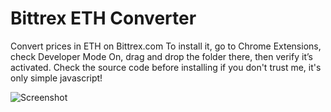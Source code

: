 # Bittrex ETH Converter
Convert prices in ETH on Bittrex.com
To install it, go to Chrome Extensions, check Developer Mode On, drag and drop the folder there, then verify it’s activated.
Check the source code before installing if you don't trust me, it's only simple javascript!

![Screenshot](https://i.imgur.com/egLBp5P.png)